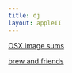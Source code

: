 ```yaml
---
title: dj
layout: appleII
---
```

[OSX image sums](OSX_image_sums.html)

[brew and friends](brew_and_friends.html)
